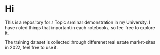 # Hi
This is a repository for a Topic seminar demonstration in my University. I have noted things that important in each notebooks, so feel free to explore it.

The training dataset is collected through differenet real estate market-sites in 2022, feel free to use it.
